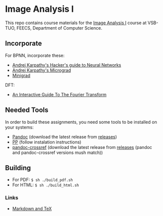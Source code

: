 # Image Analysis I

This repo contains course materials for the [Image Analysis I](http://mrl.cs.vsb.cz/people/gaura/ano_course.html) course at VSB-TUO, FEECS, Department of Computer Science.


## Incorporate

For BPNN, incorporate these:

- [Andrej Karpathy's Hacker's guide to Neural Networks](http://karpathy.github.io/neuralnets/)
- [Andrej Karpathy's Micrograd](https://github.com/karpathy/micrograd)
- [Minigrad](https://github.com/kennysong/minigrad)

DFT:

- [An Interactive Guide To The Fourier Transform](https://betterexplained.com/articles/an-interactive-guide-to-the-fourier-transform/)


## Needed Tools

In order to build these assignments, you need some tools to be installed on your systems:

- [Pandoc](https://github.com/jgm/pandoc) (download the latest release from [releases](https://github.com/jgm/pandoc/releases))
- [PP](https://github.com/CDSoft/pp) (follow instalation instructions)
- [pandoc-crossref](https://github.com/lierdakil/pandoc-crossref) (download the latest release from [releases](https://github.com/lierdakil/pandoc-crossref/releases) (pandoc and pandoc-crossref versions mush match))


## Building

- For PDF: `$ sh ./build_pdf.sh`
- For HTML: `$ sh ./build_html.sh`


### Links

- [Markdown and TeX](https://randomdeterminism.wordpress.com/2012/06/01/how-i-stopped-worring-and-started-using-markdown-like-tex/)
